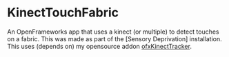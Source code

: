 # KinectTouchFabric
An OpenFrameworks app that uses a kinect (or multiple) to detect touches on a fabric. This was made as part of the [Sensory Deprivation] installation.
This uses (depends on) my opensource addon [ofxKinectTracker](https://github.com/davidjonas/ofxKinectTracker).

